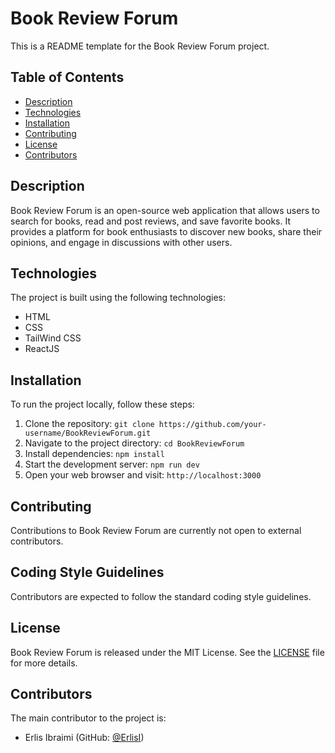 # Book Review Forum

This is a README template for the Book Review Forum project.

## Table of Contents
- [Description](#description)
- [Technologies](#technologies)
- [Installation](#installation)
- [Contributing](#contributing)
- [License](#license)
- [Contributors](#contributors)

## Description
Book Review Forum is an open-source web application that allows users to search for books, read and post reviews, and save favorite books. It provides a platform for book enthusiasts to discover new books, share their opinions, and engage in discussions with other users.

## Technologies
The project is built using the following technologies:
- HTML
- CSS
- TailWind CSS
- ReactJS

## Installation
To run the project locally, follow these steps:
1. Clone the repository: `git clone https://github.com/your-username/BookReviewForum.git`
2. Navigate to the project directory: `cd BookReviewForum`
3. Install dependencies: `npm install`
4. Start the development server: `npm run dev`
5. Open your web browser and visit: `http://localhost:3000`

## Contributing
Contributions to Book Review Forum are currently not open to external contributors.

## Coding Style Guidelines
Contributors are expected to follow the standard coding style guidelines.

## License
Book Review Forum is released under the MIT License. See the [LICENSE](LICENSE) file for more details.

## Contributors
The main contributor to the project is:
- Erlis Ibraimi (GitHub: [@ErlisI](https://github.com/ErlisI))
